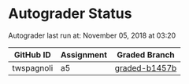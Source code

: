 # Autograder Status
Autograder last run at: November 05, 2018 at 03:20

| GitHub ID | Assignment | Graded Branch |
|-----------|------------|---------------|
| twspagnoli | a5 | [graded-b1457b](https://github.com/Fall2018COMP401-001/a5-twspagnoli/tree/graded-b1457b) | 
